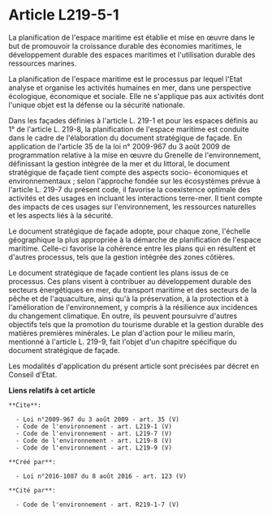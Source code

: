 # Article L219-5-1

La planification de l'espace maritime est établie et mise en œuvre dans le but de promouvoir la croissance durable des
économies maritimes, le développement durable des espaces maritimes et l'utilisation durable des ressources marines. 

La planification de l'espace maritime est le processus par lequel l'Etat analyse et organise les activités humaines en mer,
dans une perspective écologique, économique et sociale. Elle ne s'applique pas aux activités dont l'unique objet est la
défense ou la sécurité nationale. 

Dans les façades définies à l'article L. 219-1 et pour les espaces définis au 1° de l'article L. 219-8, la planification de
l'espace maritime est conduite dans le cadre de l'élaboration du document stratégique de façade. En application de l'article
35 de la loi n° 2009-967 du 3 août 2009 de programmation relative à la mise en œuvre du Grenelle de l'environnement,
définissant la gestion intégrée de la mer et du littoral, le document stratégique de façade tient compte des aspects socio-
économiques et environnementaux ; selon l'approche fondée sur les écosystèmes prévue à l'article L. 219-7 du présent code, il
favorise la coexistence optimale des activités et des usages en incluant les interactions terre-mer. Il tient compte des
impacts de ces usages sur l'environnement, les ressources naturelles et les aspects liés à la sécurité. 

Le document stratégique de façade adopte, pour chaque zone, l'échelle géographique la plus appropriée à la démarche de
planification de l'espace maritime. Celle-ci favorise la cohérence entre les plans qui en résultent et d'autres processus,
tels que la gestion intégrée des zones côtières. 

Le document stratégique de façade contient les plans issus de ce processus. Ces plans visent à contribuer au développement
durable des secteurs énergétiques en mer, du transport maritime et des secteurs de la pêche et de l'aquaculture, ainsi qu'à
la préservation, à la protection et à l'amélioration de l'environnement, y compris à la résilience aux incidences du
changement climatique. En outre, ils peuvent poursuivre d'autres objectifs tels que la promotion du tourisme durable et la
gestion durable des matières premières minérales. Le plan d'action pour le milieu marin, mentionné à l'article L. 219-9, fait
l'objet d'un chapitre spécifique du document stratégique de façade. 

Les modalités d'application du présent article sont précisées par décret en Conseil d'Etat.

**Liens relatifs à cet article**

	**Cite**:

	  - Loi n°2009-967 du 3 août 2009 - art. 35 (V)
	  - Code de l'environnement - art. L219-1 (V)
	  - Code de l'environnement - art. L219-7 (V)
	  - Code de l'environnement - art. L219-8 (V)
	  - Code de l'environnement - art. L219-9 (V)

	**Créé par**:

	  - Loi n°2016-1087 du 8 août 2016 - art. 123 (V)

	**Cité par**:

	  - Code de l'environnement - art. R219-1-7 (V)
